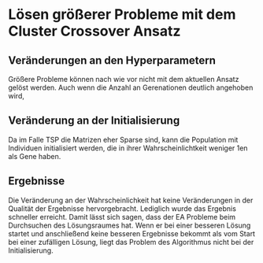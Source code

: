 # Lösen größerer Probleme mit dem Cluster Crossover Ansatz

## Veränderungen an den Hyperparametern
Größere Probleme können nach wie vor nicht mit dem aktuellen Ansatz gelöst werden. Auch wenn die 
Anzahl an Gerenationen deutlich angehoben wird,

## Veränderung an der Initialisierung

Da im Falle TSP die Matrizen eher Sparse sind, kann die Population mit Individuen initialisiert werden,
die in ihrer Wahrscheinlichtkeit weniger 1en als Gene haben.

## Ergebnisse

Die Veränderung an der Wahrscheinlichkeit hat keine Veränderungen in der Qualität der Ergebnisse hervorgebracht.
Lediglich wurde das Ergebnis schneller erreicht. Damit lässt sich sagen, dass der EA Probleme beim
Durchsuchen des Lösungsraumes hat. Wenn er bei einer besseren Lösung startet und anschließend keine besseren
Ergebnisse bekommt als vom Start bei einer zufälligen Lösung, liegt das Problem des Algorithmus nicht
bei der Initialisierung.